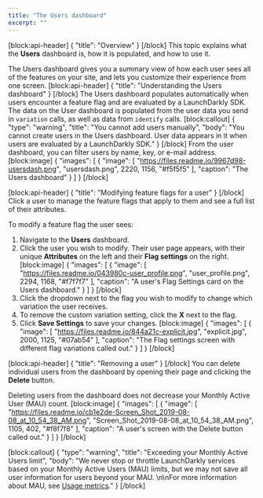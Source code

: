 ```yaml
---
title: "The Users dashboard"
excerpt: ""
---
```

[block:api-header]
{
  "title": "Overview"
}
[/block]
This topic explains what the **Users** dashboard is, how it is populated, and how to use it.

The Users dashboard gives you a summary view of how each user sees all of the features on your site, and lets you customize their experience from one screen. 
[block:api-header]
{
  "title": "Understanding the Users dashboard"
}
[/block]
The Users dashboard populates automatically when users encounter a feature flag and are evaluated by a LaunchDarkly SDK. The data on the User dashboard is populated from the user data you send in `variation` calls, as well as data from `identify` calls.
[block:callout]
{
  "type": "warning",
  "title": "You cannot add users manually",
  "body": "You cannot create users in the Users dashboard. User data appears in it when users are evaluated by a LaunchDarkly SDK."
}
[/block]
From the user dashboard, you can filter users by name, key, or e-mail address.
[block:image]
{
  "images": [
    {
      "image": [
        "https://files.readme.io/9967d98-usersdash.png",
        "usersdash.png",
        2220,
        1156,
        "#f5f5f5"
      ],
      "caption": "The Users dashboard"
    }
  ]
}
[/block]

[block:api-header]
{
  "title": "Modifying feature flags for a user"
}
[/block]
Click a user to manage the feature flags that apply to them and see a full list of their attributes.

To modify a feature flag the user sees:
1. Navigate to the **Users** dashboard.
2. Click the user you wish to modify. Their user page appears, with their unique **Attributes** on the left and their **Flag settings** on the right.
[block:image]
{
  "images": [
    {
      "image": [
        "https://files.readme.io/043980c-user_profile.png",
        "user_profile.png",
        2294,
        1168,
        "#f7f7f7"
      ],
      "caption": "A user's Flag Settings card on the Users dashboard."
    }
  ]
}
[/block]
3. Click the dropdown next to the flag you wish to modify to change which variation the user receives. 
4. To remove the custom variation setting, click the **X** next to the flag. 
5. Click **Save Settings** to save your changes.
[block:image]
{
  "images": [
    {
      "image": [
        "https://files.readme.io/844a21c-explicit.jpg",
        "explicit.jpg",
        2000,
        1125,
        "#07ab54"
      ],
      "caption": "The Flag settings screen with different flag variations called out."
    }
  ]
}
[/block]

[block:api-header]
{
  "title": "Removing a user"
}
[/block]
You can delete individual users from the dashboard by opening their page and clicking the **Delete** button. 

Deleting users from the dashboard does not decrease your Monthly Active User (MAU) count.
[block:image]
{
  "images": [
    {
      "image": [
        "https://files.readme.io/cb1e2de-Screen_Shot_2019-08-08_at_10_54_38_AM.png",
        "Screen_Shot_2019-08-08_at_10_54_38_AM.png",
        1105,
        402,
        "#f8f7f8"
      ],
      "caption": "A user's screen with the Delete button called out."
    }
  ]
}
[/block]

[block:callout]
{
  "type": "warning",
  "title": "Exceeding your Monthly Active Users limit",
  "body": "We never stop or throttle LaunchDarkly services based on your Monthly Active Users (MAU) limits, but we may not save all user information for users beyond your MAU. \n\nFor more information about MAU, see [Usage metrics](doc:usage-metrics)."
}
[/block]